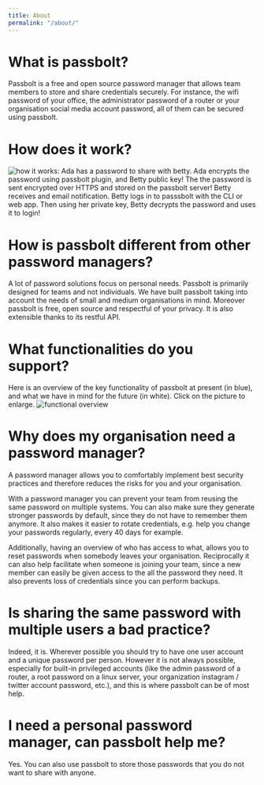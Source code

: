```yaml
---
title: About
permalink: "/about/"
---
```


# What is passbolt?

Passbolt is a free and open source password manager that allows team members to store and share credentials securely. For instance, the wifi password of your office, the administrator password of a router or your organisation social media account password, all of them can be secured using passbolt.

# How does it work?
![how it works: Ada has a password to share with betty. Ada encrypts the password using passbolt plugin, and Betty public key! The the password is sent encrypted over HTTPS and stored on the passbolt server! Betty receives and email notification. Betty logs in to passsbolt with the CLI or web app. Then using her private key, Betty decrypts the password and uses it to login!](http://www.passbolt.com/img/diagrams/howitworks.svg)


# How is passbolt different from other password managers?

A lot of password solutions focus on personal needs. Passbolt is primarily designed for teams and not individuals. We have built passbolt taking into account the needs of small and medium organisations in mind. Moreover passbolt is free, open source and respectful of your privacy. It is also extensible thanks to its restful API.

# What functionalities do you support?

Here is an overview of the key functionality of passbolt at present (in blue), and what we have in mind for the future (in white). Click on the picture to enlarge. 
![functional overview](http://www.passbolt.com/img/diagrams/functional_overview.png)

# Why does my organisation need a password manager?

A password manager allows you to comfortably implement best security practices and therefore reduces the risks for you and your organisation.

With a password manager you can prevent your team from reusing the same password on multiple systems. You can also make sure they generate stronger passwords by default, since they do not have to remember them anymore. It also makes it easier to rotate credentials, e.g. help you change your passwords regularly, every 40 days for example.

Additionally, having an overview of who has access to what, allows you to reset passwords when somebody leaves your organisation. Reciprocally it can also help facilitate when someone is joining your team, since a new member can easily be given access to the all the password they need. It also prevents loss of credentials since you can perform backups.


# Is sharing the same password with multiple users a bad practice?

Indeed, it is. Wherever possible you should try to have one user account and a unique password per person. However it is not always possible, especially for built-in privileged accounts (like the admin password of a router, a root password on a linux server, your organization instagram / twitter account password, etc.), and this is where passbolt can be of most help.

# I need a personal password manager, can passbolt help me?

Yes. You can also use passbolt to store those passwords that you do not want to share with anyone.

